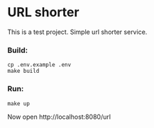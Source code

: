 # URL shorter

This is a test project. Simple url shorter service.

### Build:
```
cp .env.example .env
make build
```

### Run: 
```
make up
```


Now open http://localhost:8080/url
